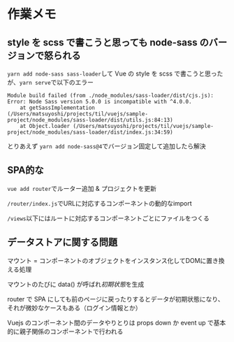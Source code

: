 # 作業メモ

## style を scss で書こうと思っても node-sass のバージョンで怒られる

`yarn add node-sass sass-loader`して Vue の style を scss で書こうと思ったが、`yarn serve`で以下のエラー

```
Module build failed (from ./node_modules/sass-loader/dist/cjs.js):
Error: Node Sass version 5.0.0 is incompatible with ^4.0.0.
    at getSassImplementation (/Users/matsuyoshi/projects/til/vuejs/sample-project/node_modules/sass-loader/dist/utils.js:84:13)
    at Object.loader (/Users/matsuyoshi/projects/til/vuejs/sample-project/node_modules/sass-loader/dist/index.js:34:59)
```

とりあえず `yarn add node-sass@4`でバージョン固定して追加したら解決

## SPA的な

`vue add router`でルーター追加 & プロジェクトを更新

`/router/index.js`でURLに対応するコンポーネントの動的なimport

`/views`以下にはルートに対応するコンポーネントごとにファイルをつくる

## データストアに関する問題

マウント = コンポーネントのオブジェクトをインスタンス化してDOMに置き換える処理

マウントのたびに data() が呼ばれ*初期状態*を生成

router で SPA にしても前のページに戻ったりするとデータが初期状態になり、それが微妙なケースもある（ログイン情報とか）

Vuejs のコンポーネント間のデータやりとりは props down か event up で基本的に親子関係のコンポーネントで行われる

